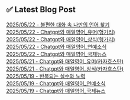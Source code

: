 
## ✅ Latest Blog Post
 
[2025/05/22 - 불편한 대화 속 나만의 언어 찾기](https://3hongstore.tistory.com/286) <br/>
[2025/05/22 - Chatgpt와 매일영어_유머(헝가리)](https://3hongstore.tistory.com/285) <br/>
[2025/05/22 - Chatgpt와 매일영어_상식(헝가리)](https://3hongstore.tistory.com/284) <br/>
[2025/05/22 - Chatgpt와 매일영어_연예소식](https://3hongstore.tistory.com/283) <br/>
[2025/05/22 - Chatgpt와 매일영어_국제뉴스](https://3hongstore.tistory.com/282) <br/>
[2025/05/21 - Chatgpt와 매일영어_유머(카자흐스탄)](https://3hongstore.tistory.com/281) <br/>
[2025/05/21 - Chatgpt와 매일영어_상식(카자흐스탄)](https://3hongstore.tistory.com/280) <br/>
[2025/05/19 - 반복되는 실수와 노력](https://3hongstore.tistory.com/279) <br/>
[2025/05/19 - Chatgpt와 매일영어_연예소식](https://3hongstore.tistory.com/278) <br/>
[2025/05/19 - Chatgpt와 매일영어_국제뉴스](https://3hongstore.tistory.com/277) <br/>
